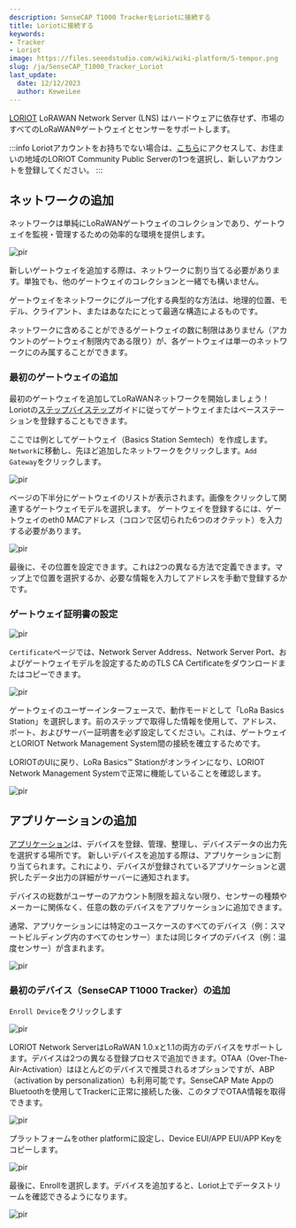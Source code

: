 ```yaml
---
description: SenseCAP T1000 TrackerをLoriotに接続する
title: Loriotに接続する
keywords:
- Tracker
- Loriot
image: https://files.seeedstudio.com/wiki/wiki-platform/S-tempor.png
slug: /ja/SenseCAP_T1000_Tracker_Loriot
last_update:
  date: 12/12/2023
  author: KeweiLee
---
```



[LORIOT](https://docs.loriot.io/display/NMS/Getting+Started) LoRAWAN Network Server (LNS) はハードウェアに依存せず、市場のすべてのLoRaWAN®ゲートウェイとセンサーをサポートします。

:::info
Loriotアカウントをお持ちでない場合は、[こちら](https://loriot.io/register.html)にアクセスして、お住まいの地域のLORIOT Community Public Serverの1つを選択し、新しいアカウントを登録してください。
:::

## ネットワークの追加

ネットワークは単純にLoRaWANゲートウェイのコレクションであり、ゲートウェイを監視・管理するための効率的な環境を提供します。

<p style={{textAlign: 'center'}}><img src="https://files.seeedstudio.com/wiki/SenseCAP/Tracker/Loriot/AddNetwork.png" alt="pir" width={800} height="auto" /></p>

新しいゲートウェイを追加する際は、ネットワークに割り当てる必要があります。単独でも、他のゲートウェイのコレクションと一緒でも構いません。

ゲートウェイをネットワークにグループ化する典型的な方法は、地理的位置、モデル、クライアント、またはあなたにとって最適な構造によるものです。

ネットワークに含めることができるゲートウェイの数に制限はありません（アカウントのゲートウェイ制限内である限り）が、各ゲートウェイは単一のネットワークにのみ属することができます。

### 最初のゲートウェイの追加

最初のゲートウェイを追加してLoRaWANネットワークを開始しましょう！Loriotの[ステップバイステップ](https://docs.loriot.io/display/NMS/Register+a+Gateway+or+Base+Station)ガイドに従ってゲートウェイまたはベースステーションを登録することもできます。

ここでは例としてゲートウェイ（Basics Station Semtech）を作成します。`Network`に移動し、先ほど追加したネットワークをクリックします。`Add Gateway`をクリックします。

<p style={{textAlign: 'center'}}><img src="https://files.seeedstudio.com/wiki/SenseCAP/Tracker/Loriot/AddGateway.png" alt="pir" width={800} height="auto" /></p>

ページの下半分にゲートウェイのリストが表示されます。画像をクリックして関連するゲートウェイモデルを選択します。
ゲートウェイを登録するには、ゲートウェイのeth0 MACアドレス（コロンで区切られた6つのオクテット）を入力する必要があります。
<p style={{textAlign: 'center'}}><img src="https://files.seeedstudio.com/wiki/SenseCAP/Tracker/Loriot/NInfo.png" alt="pir" width={800} height="auto" /></p>

最後に、その位置を設定できます。これは2つの異なる方法で定義できます。マップ上で位置を選択するか、必要な情報を入力してアドレスを手動で登録するかです。

### ゲートウェイ証明書の設定

<p style={{textAlign: 'center'}}><img src="https://files.seeedstudio.com/wiki/SenseCAP/Tracker/Loriot/ConfigureGateway.png" alt="pir" width={800} height="auto" /></p>

`Certificate`ページでは、Network Server Address、Network Server Port、およびゲートウェイモデルを設定するためのTLS CA Certificateをダウンロードまたはコピーできます。

<p style={{textAlign: 'center'}}><img src="https://files.seeedstudio.com/wiki/SenseCAP/Tracker/Loriot/Certificate.png" alt="pir" width={800} height="auto" /></p>

ゲートウェイのユーザーインターフェースで、動作モードとして「LoRa Basics Station」を選択します。前のステップで取得した情報を使用して、アドレス、ポート、およびサーバー証明書を必ず設定してください。これは、ゲートウェイとLORIOT Network Management System間の接続を確立するためです。

LORIOTのUIに戻り、LoRa Basics™ Stationがオンラインになり、LORIOT Network Management Systemで正常に機能していることを確認します。
<p style={{textAlign: 'center'}}><img src="https://files.seeedstudio.com/wiki/SenseCAP/Tracker/Loriot/GatewayOnline.png" alt="pir" width={800} height="auto" /></p>


## アプリケーションの追加

[アプリケーション](https://docs.loriot.io/display/NMS/Create+a+New+Application)は、デバイスを登録、管理、整理し、デバイスデータの出力先を選択する場所です。
新しいデバイスを追加する際は、アプリケーションに割り当てられます。これにより、デバイスが登録されているアプリケーションと選択したデータ出力の詳細がサーバーに通知されます。

デバイスの総数がユーザーのアカウント制限を超えない限り、センサーの種類やメーカーに関係なく、任意の数のデバイスをアプリケーションに追加できます。

通常、アプリケーションには特定のユースケースのすべてのデバイス（例：スマートビルディング内のすべてのセンサー）または同じタイプのデバイス（例：温度センサー）が含まれます。
<p style={{textAlign: 'center'}}><img src="https://files.seeedstudio.com/wiki/SenseCAP/Tracker/Loriot/AddApplicaiton.png" alt="pir" width={800} height="auto" /></p>


### 最初のデバイス（SenseCAP T1000 Tracker）の追加


`Enroll Device`をクリックします

<p style={{textAlign: 'center'}}><img src="https://files.seeedstudio.com/wiki/SenseCAP/Tracker/Loriot/AddDevice.png" alt="pir" width={800} height="auto" /></p>

LORIOT Network ServerはLoRaWAN 1.0.xと1.1の両方のデバイスをサポートします。デバイスは2つの異なる登録プロセスで追加できます。OTAA（Over-The-Air-Activation）はほとんどのデバイスで推奨されるオプションですが、ABP（activation by personalization）も利用可能です。SenseCAP Mate AppのBluetoothを使用してTrackerに正常に接続した後、このタブでOTAA情報を取得できます。

<p style={{textAlign: 'center'}}><img src="https://files.seeedstudio.com/wiki/SenseCAP/Tracker/config_3.png" alt="pir" width={600} height="auto" /></p>

プラットフォームをother platformに設定し、Device EUI/APP EUI/APP Keyをコピーします。

<p style={{textAlign: 'center'}}><img src="https://files.seeedstudio.com/wiki/SenseCAP/Tracker/Loriot/OTAAInfo.png" alt="pir" width={400} height="auto" /></p>

最後に、Enrollを選択します。デバイスを追加すると、Loriot上でデータストリームを確認できるようになります。
<p style={{textAlign: 'center'}}><img src="https://files.seeedstudio.com/wiki/SenseCAP/Tracker/Loriot/DeviceDetails.png" alt="pir" width={800} height="auto" /></p>